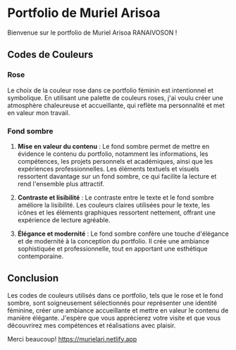 # Portfolio de Muriel Arisoa

Bienvenue sur le portfolio de Muriel Arisoa RANAIVOSON !

## Codes de Couleurs

### Rose

Le choix de la couleur rose dans ce portfolio féminin est intentionnel et symbolique. En utilisant une palette de couleurs roses, j'ai voulu créer une atmosphère chaleureuse et accueillante, qui reflète ma personnalité et met en valeur mon travail.

### Fond sombre

1. **Mise en valeur du contenu** : Le fond sombre permet de mettre en évidence le contenu du portfolio, notamment les informations, les compétences, les projets personnels et académiques, ainsi que les expériences professionnelles. Les éléments textuels et visuels ressortent davantage sur un fond sombre, ce qui facilite la lecture et rend l'ensemble plus attractif.

2. **Contraste et lisibilité** : Le contraste entre le texte et le fond sombre améliore la lisibilité. Les couleurs claires utilisées pour le texte, les icônes et les éléments graphiques ressortent nettement, offrant une expérience de lecture agréable.

3. **Élégance et modernité** : Le fond sombre confère une touche d'élégance et de modernité à la conception du portfolio. Il crée une ambiance sophistiquée et professionnelle, tout en apportant une esthétique contemporaine.

## Conclusion

Les codes de couleurs utilisés dans ce portfolio, tels que le rose et le fond sombre, sont soigneusement sélectionnés pour représenter une identité féminine, créer une ambiance accueillante et mettre en valeur le contenu de manière élégante. J'espère que vous apprécierez votre visite et que vous découvrirez mes compétences et réalisations avec plaisir.

Merci beaucoup!
https://murielari.netlify.app

